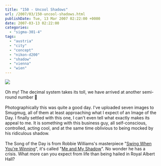 ```yaml
---
title: "150 - Uncool Shadows"
url: /2007/03/150-uncool-shadows.html
publishDate: Tue, 13 Mar 2007 02:22:00 +0000
date: 2007-03-13 02:22:00
categories: 
  - "sigma-301-4"
tags: 
  - "austria"
  - "city"
  - "concept"
  - "nikon-d200"
  - "shadow"
  - "vienna"
  - "wien"
---
```

<a href="https://d25zfm9zpd7gm5.cloudfront.net/1200x1200/2007/20070312_115829_ps.jpg"><img src="https://d25zfm9zpd7gm5.cloudfront.net/0600x0600/2007/20070312_115829_ps.jpg"/></a><br/><br/>Oh my! The decimal system takes its toll, we have arrived at another semi-round number 🙂<br/><br/>Photographically this was quite a good day. I've uploaded seven images to Smugmug, all of them at least approaching what I expect of an Image of the Day. I finally settled with this one, I can't even tell what exactly makes its appeal to me. It is something with this business guy, all self-conscious, controlled, acting cool, and at the same time oblivious to being mocked by his ridiculous shadow.<br/><br/>The Song of the Day is from Robbie Williams's masterpiece "<a href="http://www.amazon.com/Swing-Youre-Winning-Robbie-Williams/dp/B00005RFVL" target="_blank">Swing When You're Winning</a>", it's called "<a href="http://www.lyricsdomain.com/18/robbie_williams/me_and_my_shadow.html" target="_blank">Me and My Shadow</a>". No wonder he has a crisis. What more can you expect from life than being hailed in Royal Albert Hall?
